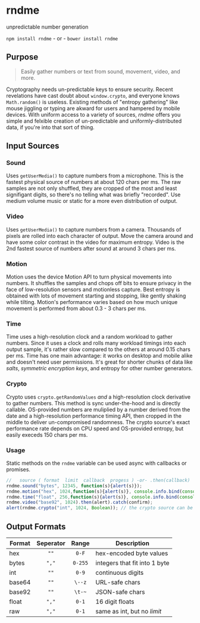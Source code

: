 # rndme
unpredictable number generation 

`npm install rndme` - or - `bower install rndme`


## Purpose

> Easily gather numbers or text from sound, movement, video, and more.

Cryptography needs un-predictable keys to ensure security. Recent revelations have cast doubt about `window.crypto`, and everyone knows `Math.random()` is useless. Existing methods of "entropy gathering" like mouse jiggling or typing are akward for users and hampered by mobile devices. With uniform access to a variety of sources, _rndme_ offers you simple and felxible creation of un-predictable and uniformly-distributed data, if you're into that sort of thing.


## Input Sources
### Sound
Uses `getUserMedia()` to capture numbers from a microphone. This is the fastest physical source of numbers at about 120 chars per ms. The raw samples are not only shuffled, they are cropped of the most and least signifigant digits, so there's no telling what was briefly "recorded". Use medium volume music or static for a more even distribution of output.


### Video
Uses `getUserMedia()` to capture numbers from a camera. Thousands of pixels are rolled into each character of output. Move the camera around and have some color contrast in the video for maximum entropy. Video is the 2nd fastest source of numbers after sound at around 3 chars per ms.


### Motion
Motion uses the device Motion API to turn physical movements into numbers. It shuffles the samples and chops off bits to ensure privacy in the face of low-resolution sensors and motionless capture. Best entropy is obtained with lots of movement starting and stopping, like gently shaking while tilting. Motion's performance varies based on how much unique movement is performed from about 0.3 - 3 chars per ms.


### Time
Time uses  a high-resolution clock and a random workload to gather numbers. Since it uses a clock and rolls many workload timings into each output sample, it's rather slow compared to the others at around 0.15 chars per ms. Time has one main advantage: it works on desktop and mobile alike and doesn't need user permissions. It's great for shorter chunks of data like _salts_, _symmetric encryption keys_, and entropy for other number generators.


### Crypto
Crypto uses `crypto.getRandomValues` _and_ a high-resolution clock derivative to gather numbers. This method is sync under-the-hood and is directly callable. OS-provided numbers are muliplied by a number derived from the date and a high-resolution performance timing API, then cropped in the middle to deliver un-compromised randomness. The crypto source's exact performance rate depends on CPU speed and OS-provided entropy, but easily execeds 150 chars per ms.



### Usage
Static methods on the `rndme` variable can be used async with callbacks or promises.
```js
//   source ( format  limit  callback  progess ) -or- .then(callback)
rndme.sound("bytes", 12345, function(s){alert(s)});
rndme.motion("hex", 1024,function(s){alert(s)}, console.info.bind(console));
rndme.time("float", 256,function(s){alert(s)}, console.info.bind(console));
rndme.video("base92", 1024).then(alert).catch(confirm);
alert(rndme.crypto("int", 1024, Boolean)); // the crypto source can be sync with a stub callback
```



## Output Formats

| Format | Seperator | Range | Description |
|----|:----:|:----:|----|
| hex | `""` | `0-F` | hex-encoded byte values  |
| bytes | `","` | `0-255` |  integers that fit into 1 byte  |
| int | `""` | `0-9` | continuous digits  |
| base64 | `""` | `\--z` | URL-safe chars |
| base92 | `""` | `\t-~` | JSON-safe chars  |
| float | `","` | `0-1` |  16 digit floats |
| raw | `","` | `0-1` | same as int, but no _limit_  |






